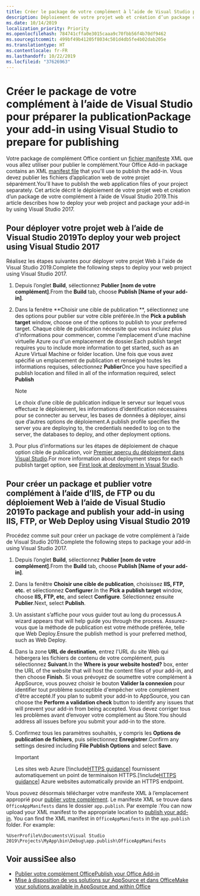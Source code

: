 ```yaml
---
title: Créer le package de votre complément à l’aide de Visual Studio pour préparer la publication
description: Déploiement de votre projet web et création d’un package de votre complément à l’aide de Visual Studio 2019.
ms.date: 10/14/2019
localization_priority: Priority
ms.openlocfilehash: 784741cffa0e3015caaa9c70fbb56f4b70df9462
ms.sourcegitcommit: 499bf49b41205f8034c501d4db5fe4b02dab205e
ms.translationtype: HT
ms.contentlocale: fr-FR
ms.lasthandoff: 10/22/2019
ms.locfileid: "37626963"
---
```

# <a name="package-your-add-in-using-visual-studio-to-prepare-for-publishing"></a><span data-ttu-id="07454-103">Créer le package de votre complément à l’aide de Visual Studio pour préparer la publication</span><span class="sxs-lookup"><span data-stu-id="07454-103">Package your add-in using Visual Studio to prepare for publishing</span></span>

<span data-ttu-id="07454-104">Votre package de complément Office contient un [fichier manifeste](../develop/add-in-manifests.md) XML que vous allez utiliser pour publier le complément.</span><span class="sxs-lookup"><span data-stu-id="07454-104">Your Office Add-in package contains an XML [manifest file](../develop/add-in-manifests.md) that you'll use to publish the add-in.</span></span> <span data-ttu-id="07454-105">Vous devez publier les fichiers d’application web de votre projet séparément.</span><span class="sxs-lookup"><span data-stu-id="07454-105">You'll have to publish the web application files of your project separately.</span></span> <span data-ttu-id="07454-106">Cet article décrit le déploiement de votre projet web et création d’un package de votre complément à l’aide de Visual Studio 2019.</span><span class="sxs-lookup"><span data-stu-id="07454-106">This article describes how to deploy your web project and package your add-in by using Visual Studio 2017.</span></span>

## <a name="to-deploy-your-web-project-using-visual-studio-2019"></a><span data-ttu-id="07454-107">Pour déployer votre projet web à l’aide de Visual Studio 2019</span><span class="sxs-lookup"><span data-stu-id="07454-107">To deploy your web project using Visual Studio 2017</span></span>

<span data-ttu-id="07454-108">Réalisez les étapes suivantes pour déployer votre projet Web à l'aide de Visual Studio 2019.</span><span class="sxs-lookup"><span data-stu-id="07454-108">Complete the following steps to deploy your web project using Visual Studio 2017.</span></span>

1. <span data-ttu-id="07454-109">Depuis l’onglet **Build**, sélectionnez **Publier [nom de votre complément]**.</span><span class="sxs-lookup"><span data-stu-id="07454-109">From the **Build** tab, choose **Publish [Name of your add-in]**.</span></span>

2. <span data-ttu-id="07454-110">Dans la fenêtre \*\*Choisir une cible de publication \*\*, sélectionnez une des options pour publier sur votre cible préférée.</span><span class="sxs-lookup"><span data-stu-id="07454-110">In the **Pick a publish target** window, choose one of the options to publish to your preferred target.</span></span> <span data-ttu-id="07454-111">Chaque cible de publication nécessite que vous incluiez plus d'informations pour commencer, comme l'emplacement d'une machine virtuelle Azure ou d'un emplacement de dossier.</span><span class="sxs-lookup"><span data-stu-id="07454-111">Each publish target requires you to include more information to get started, such as an Azure Virtual Machine or folder location.</span></span> <span data-ttu-id="07454-112">Une fois que vous avez spécifié un emplacement de publication et renseigné toutes les informations requises, sélectionnez **Publier**</span><span class="sxs-lookup"><span data-stu-id="07454-112">Once you have specified a publish location and filled in all of the information required, select **Publish**</span></span>

    > [!NOTE]
    > <span data-ttu-id="07454-113">Le choix d’une cible de publication indique le serveur sur lequel vous effectuez le déploiement, les informations d’identification nécessaires pour se connecter au serveur, les bases de données à déployer, ainsi que d’autres options de déploiement.</span><span class="sxs-lookup"><span data-stu-id="07454-113">A publish profile specifies the server you are deploying to, the credentials needed to log on to the server, the databases to deploy, and other deployment options.</span></span>

3. <span data-ttu-id="07454-114">Pour plus d’informations sur les étapes de déploiement de chaque option cible de publication, voir [Premier aperçu du déploiement dans Visual Studio](/visualstudio/deployment/deploying-applications-services-and-components?view=vs-2019).</span><span class="sxs-lookup"><span data-stu-id="07454-114">For more information about deployment steps for each publish target option, see [First look at deployment in Visual Studio](/visualstudio/deployment/deploying-applications-services-and-components?view=vs-2019).</span></span>

## <a name="to-package-and-publish-your-add-in-using-iis-ftp-or-web-deploy-using-visual-studio-2019"></a><span data-ttu-id="07454-115">Pour créer un package et publier votre complément à l’aide d’IIS, de FTP ou du déploiement Web à l’aide de Visual Studio 2019</span><span class="sxs-lookup"><span data-stu-id="07454-115">To package and publish your add-in using IIS, FTP, or Web Deploy using Visual Studio 2019</span></span>

<span data-ttu-id="07454-116">Procédez comme suit pour créer un package de votre complément à l’aide de Visual Studio 2019.</span><span class="sxs-lookup"><span data-stu-id="07454-116">Complete the following steps to package your add-in using Visual Studio 2017.</span></span>

1. <span data-ttu-id="07454-117">Depuis l’onglet **Build**, sélectionnez **Publier [nom de votre complément]**.</span><span class="sxs-lookup"><span data-stu-id="07454-117">From the **Build** tab, choose **Publish [Name of your add-in]**.</span></span>
2. <span data-ttu-id="07454-118">Dans la fenêtre **Choisir une cible de publication**, choisissez **IIS, FTP, etc.** et sélectionnez **Configurer**.</span><span class="sxs-lookup"><span data-stu-id="07454-118">In the **Pick a publish target** window, choose **IIS, FTP, etc**, and select **Configure**.</span></span> <span data-ttu-id="07454-119">Sélectionnez ensuite **Publier**.</span><span class="sxs-lookup"><span data-stu-id="07454-119">Next, select **Publish**.</span></span>
3. <span data-ttu-id="07454-120">Un assistant s’affiche pour vous guider tout au long du processus.</span><span class="sxs-lookup"><span data-stu-id="07454-120">A wizard appears that will help guide you through the process.</span></span> <span data-ttu-id="07454-121">Assurez-vous que la méthode de publication est votre méthode préférée, telle que Web Deploy.</span><span class="sxs-lookup"><span data-stu-id="07454-121">Ensure the publish method is your preferred method, such as Web Deploy.</span></span>
4. <span data-ttu-id="07454-122">Dans la zone **URL de destination**, entrez l'URL du site Web qui hébergera les fichiers de contenu de votre complément, puis sélectionnez **Suivant**.</span><span class="sxs-lookup"><span data-stu-id="07454-122">In the **Where is your website hosted?** box, enter the URL of the website that will host the content files of your add-in, and then choose **Finish**.</span></span> <span data-ttu-id="07454-123">Si vous prévoyez de soumettre votre complément à AppSource, vous pouvez choisir le bouton **Valider la connexion** pour identifier tout problème susceptible d'empêcher votre complément d'être accepté.</span><span class="sxs-lookup"><span data-stu-id="07454-123">If you plan to submit your add-in to AppSource, you can choose the **Perform a validation check** button to identify any issues that will prevent your add-in from being accepted.</span></span> <span data-ttu-id="07454-124">Vous devez corriger tous les problèmes avant d’envoyer votre complément au Store.</span><span class="sxs-lookup"><span data-stu-id="07454-124">You should address all issues before you submit your add-in to the store.</span></span>
5. <span data-ttu-id="07454-125">Confirmez tous les paramètres souhaités, y compris les **Options de publication de fichiers**, puis sélectionnez **Enregistrer**.</span><span class="sxs-lookup"><span data-stu-id="07454-125">Confirm any settings desired including **File Publish Options** and select **Save**.</span></span>

    > [!IMPORTANT]
    > <span data-ttu-id="07454-126">Les sites web Azure [!include[HTTPS guidance](../includes/https-guidance.md)] fournissent automatiquement un point de terminaison HTTPS.</span><span class="sxs-lookup"><span data-stu-id="07454-126">[!include[HTTPS guidance](../includes/https-guidance.md)] Azure websites automatically provide an HTTPS endpoint.</span></span>

<span data-ttu-id="07454-p106">Vous pouvez désormais télécharger votre manifeste XML à l’emplacement approprié pour [publier votre complément](../publish/publish.md). Le manifeste XML se trouve dans `OfficeAppManifests` dans le dossier `app.publish`. Par exemple :</span><span class="sxs-lookup"><span data-stu-id="07454-p106">You can now upload your XML manifest to the appropriate location to [publish your add-in](../publish/publish.md). You can find the XML manifest in `OfficeAppManifests` in the `app.publish` folder. For example:</span></span>

 `%UserProfile%\Documents\Visual Studio 2019\Projects\MyApp\bin\Debug\app.publish\OfficeAppManifests`

## <a name="see-also"></a><span data-ttu-id="07454-130">Voir aussi</span><span class="sxs-lookup"><span data-stu-id="07454-130">See also</span></span>

- [<span data-ttu-id="07454-131">Publier votre complément Office</span><span class="sxs-lookup"><span data-stu-id="07454-131">Publish your Office Add-in</span></span>](../publish/publish.md)
- [<span data-ttu-id="07454-132">Mise à disposition de vos solutions sur AppSource et dans Office</span><span class="sxs-lookup"><span data-stu-id="07454-132">Make your solutions available in AppSource and within Office</span></span>](/office/dev/store/submit-to-the-office-store)
